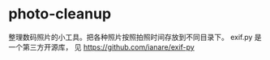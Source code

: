 # photo-cleanup
 整理数码照片的小工具。把各种照片按照拍照时间存放到不同目录下。
 exif.py 是一个第三方开源库， 见 https://github.com/ianare/exif-py

